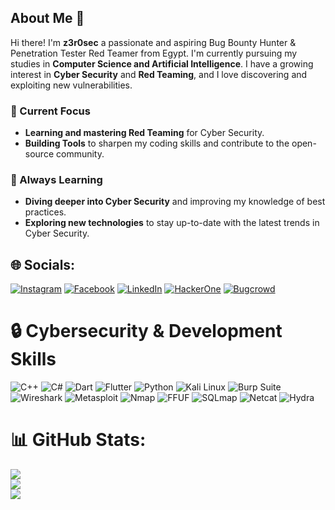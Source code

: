 ## About Me 👋

Hi there! I'm **z3r0sec** a passionate and aspiring  Bug Bounty Hunter & Penetration Tester Red Teamer from  Egypt. I'm currently pursuing my studies in **Computer Science and Artificial Intelligence**. I have a growing interest in **Cyber Security** and **Red Teaming**, and I love discovering and exploiting new vulnerabilities.

### 🔭 Current Focus
- **Learning and mastering Red Teaming** for Cyber Security.
- **Building Tools** to sharpen my coding skills and contribute to the open-source community.

### 🌱 Always Learning
- **Diving deeper into Cyber Security** and improving my knowledge of best practices.
- **Exploring new technologies** to stay up-to-date with the latest trends in Cyber Security.


## 🌐 Socials:
[![Instagram](https://img.shields.io/badge/Instagram-%23E4405F.svg?logo=Instagram&logoColor=white)](https://www.instagram.com/m03az.ahmed?igsh=OTllOGgwNnIycDZy) 
[![Facebook](https://img.shields.io/badge/Facebook-%230077B5.svg?logo=facebook&logoColor=white)](https://www.facebook.com/share/2a7rxjUvznfHhbCT/)
[![LinkedIn](https://img.shields.io/badge/LinkedIn-%230077B5.svg?logo=linkedin&logoColor=white)](https://www.linkedin.com/in/moaz-ahmed-a80808316?utm_source=share&utm_campaign=share_via&utm_content=profile&utm_medium=android_app)
[![HackerOne](https://img.shields.io/badge/HackerOne-%230E0B1D.svg?logo=hackerone&logoColor=white)](https://hackerone.com/z3r0sec_)
[![Bugcrowd](https://img.shields.io/badge/Bugcrowd-%23FF4F00.svg?logo=bugcrowd&logoColor=white)](https://bugcrowd.com/z3r0sec)

# 🔒 Cybersecurity & Development Skills

![C++](https://img.shields.io/badge/c++-%2300599C.svg?style=for-the-badge&logo=c%2B%2B&logoColor=white)
![C#](https://img.shields.io/badge/c%23-%23239120.svg?style=for-the-badge&logo=csharp&logoColor=white)
![Dart](https://img.shields.io/badge/dart-%230175C2.svg?style=for-the-badge&logo=dart&logoColor=white)
![Flutter](https://img.shields.io/badge/Flutter-%2302569B.svg?style=for-the-badge&logo=Flutter&logoColor=white)
![Python](https://img.shields.io/badge/python-3670A0?style=for-the-badge&logo=python&logoColor=ffdd54)
![Kali Linux](https://img.shields.io/badge/Kali_Linux-557C94?style=for-the-badge&logo=kali-linux&logoColor=white)
![Burp Suite](https://img.shields.io/badge/Burp_Suite-%23F8F8F8.svg?style=for-the-badge&logo=burp-suite&logoColor=black)
![Wireshark](https://img.shields.io/badge/Wireshark-%23172A4B.svg?style=for-the-badge&logo=wireshark&logoColor=white)
![Metasploit](https://img.shields.io/badge/Metasploit-%23A3191D.svg?style=for-the-badge&logo=metasploit&logoColor=white)
![Nmap](https://img.shields.io/badge/Nmap-%23FF0000.svg?style=for-the-badge&logo=nmap&logoColor=white)
![FFUF](https://img.shields.io/badge/FFUF-%23FF6347.svg?style=for-the-badge&logo=ffuf&logoColor=white)
![SQLmap](https://img.shields.io/badge/SQLmap-%23D32F2F.svg?style=for-the-badge&logo=sql&logoColor=white)
![Netcat](https://img.shields.io/badge/Netcat-%23000000.svg?style=for-the-badge&logo=netcat&logoColor=white)
![Hydra](https://img.shields.io/badge/Hydra-%23000A5E.svg?style=for-the-badge&logo=hydra&logoColor=white)

# 📊 GitHub Stats:

![](https://github-readme-stats.vercel.app/api?username=z3rosec&theme=transparent&hide_border=false&include_all_commits=true&count_private=true)<br/>
![](https://github-readme-streak-stats.herokuapp.com/?user=z3rosec&theme=transparent&hide_border=false)<br/>
![](https://github-readme-stats.vercel.app/api/top-langs/?username=z3rosec&theme=transparent&hide_border=false&include_all_commits=true&count_private=true&layout=compact)
